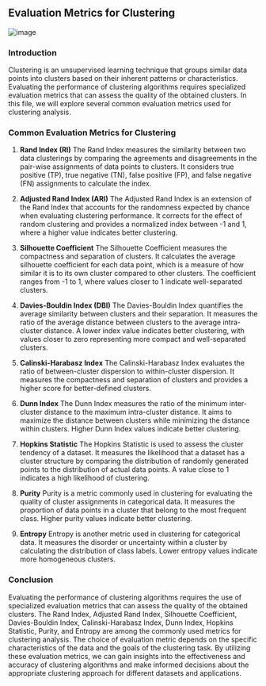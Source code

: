 ## Evaluation Metrics for Clustering
![image](https://github.com/fatihilhan42/Data_Science_Journey/assets/63750425/d51d15d6-e4fa-474c-ba17-5aea4d20c98a)

### Introduction

Clustering is an unsupervised learning technique that groups similar data points into clusters based on their inherent patterns or characteristics. Evaluating the performance of clustering algorithms requires specialized evaluation metrics that can assess the quality of the obtained clusters. In this file, we will explore several common evaluation metrics used for clustering analysis.

### Common Evaluation Metrics for Clustering
1. **Rand Index (RI)**
The Rand Index measures the similarity between two data clusterings by comparing the agreements and disagreements in the pair-wise assignments of data points to clusters. It considers true positive (TP), true negative (TN), false positive (FP), and false negative (FN) assignments to calculate the index.

2. **Adjusted Rand Index (ARI)**
The Adjusted Rand Index is an extension of the Rand Index that accounts for the randomness expected by chance when evaluating clustering performance. It corrects for the effect of random clustering and provides a normalized index between -1 and 1, where a higher value indicates better clustering.

3. **Silhouette Coefficient**
The Silhouette Coefficient measures the compactness and separation of clusters. It calculates the average silhouette coefficient for each data point, which is a measure of how similar it is to its own cluster compared to other clusters. The coefficient ranges from -1 to 1, where values closer to 1 indicate well-separated clusters.

4. **Davies-Bouldin Index (DBI)**
The Davies-Bouldin Index quantifies the average similarity between clusters and their separation. It measures the ratio of the average distance between clusters to the average intra-cluster distance. A lower index value indicates better clustering, with values closer to zero representing more compact and well-separated clusters.

5. **Calinski-Harabasz Index**
The Calinski-Harabasz Index evaluates the ratio of between-cluster dispersion to within-cluster dispersion. It measures the compactness and separation of clusters and provides a higher score for better-defined clusters.

6. **Dunn Index**
The Dunn Index measures the ratio of the minimum inter-cluster distance to the maximum intra-cluster distance. It aims to maximize the distance between clusters while minimizing the distance within clusters. Higher Dunn Index values indicate better clustering.

7. **Hopkins Statistic**
The Hopkins Statistic is used to assess the cluster tendency of a dataset. It measures the likelihood that a dataset has a cluster structure by comparing the distribution of randomly generated points to the distribution of actual data points. A value close to 1 indicates a high likelihood of clustering.

8. **Purity**
Purity is a metric commonly used in clustering for evaluating the quality of cluster assignments in categorical data. It measures the proportion of data points in a cluster that belong to the most frequent class. Higher purity values indicate better clustering.

9. **Entropy**
Entropy is another metric used in clustering for categorical data. It measures the disorder or uncertainty within a cluster by calculating the distribution of class labels. Lower entropy values indicate more homogeneous clusters.

### Conclusion
Evaluating the performance of clustering algorithms requires the use of specialized evaluation metrics that can assess the quality of the obtained clusters. The Rand Index, Adjusted Rand Index, Silhouette Coefficient, Davies-Bouldin Index, Calinski-Harabasz Index, Dunn Index, Hopkins Statistic, Purity, and Entropy are among the commonly used metrics for clustering analysis. The choice of evaluation metric depends on the specific characteristics of the data and the goals of the clustering task. By utilizing these evaluation metrics, we can gain insights into the effectiveness and accuracy of clustering algorithms and make informed decisions about the appropriate clustering approach for different datasets and applications.
